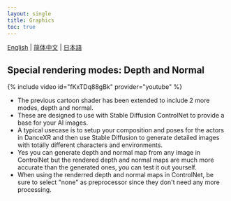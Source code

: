 ```yaml
---
layout: single
title: Graphics
toc: true
---
```

[English](/dancexr/features/graphics) | [简体中文](/zh/dancexr/features/graphics) | [日本語](/jp/dancexr/features/graphics)


## Special rendering modes: Depth and Normal
{% include video id="fKxTDq88gBk" provider="youtube" %}
* The previous cartoon shader has been extended to include 2 more modes, depth and normal.
* These are designed to use with Stable Diffusion ControlNet to provide a base for your AI images. 
* A typical usecase is to setup your composition and poses for the actors in DanceXR and then use Stable Diffusion to generate detailed images with totally different characters and environments. 
* Yes you can generate depth and normal map from any image in ControlNet but the rendered depth and normal maps are much more accurate than the generated ones, you can test it out yourself. 
* When using the renderred depth and normal maps in ControlNet, be sure to select "none" as preprocessor since they don't need any more processing.